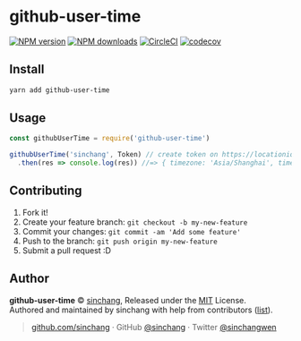 # github-user-time

[![NPM version](https://badgen.net/npm/v/github-user-time)](https://npmjs.com/package/github-user-time) [![NPM downloads](https://badgen.net/npm/dm/github-user-time)](https://npmjs.com/package/github-user-time) [![CircleCI](https://circleci.com/gh/sinchang/github-user-time.svg?style=shield)](https://circleci.com/gh/sinchang/github-user-time) [![codecov](https://codecov.io/gh/sinchang/github-user-time/branch/master/graph/badge.svg)](https://codecov.io/gh/sinchang/github-user-time)

## Install

```bash
yarn add github-user-time
```

## Usage

```js
const githubUserTime = require('github-user-time')

githubUserTime('sinchang', Token) // create token on https://locationiq.com
  .then(res => console.log(res)) //=> { timezone: 'Asia/Shanghai', time: '2019-02-22T15:03:13+08:00' }
```

## Contributing

1. Fork it!
2. Create your feature branch: `git checkout -b my-new-feature`
3. Commit your changes: `git commit -am 'Add some feature'`
4. Push to the branch: `git push origin my-new-feature`
5. Submit a pull request :D

## Author

**github-user-time** © [sinchang](https://github.com/sinchang), Released under the [MIT](./LICENSE) License.<br>
Authored and maintained by sinchang with help from contributors ([list](https://github.com/sinchang/github-user-time/contributors)).

> [github.com/sinchang](https://github.com/sinchang) · GitHub [@sinchang](https://github.com/sinchang) · Twitter [@sinchangwen](https://twitter.com/sinchangwen)
